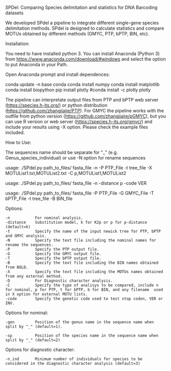 SPDel: Comparing Species delimitation and statistics for DNA Barcoding datasets

We developed SPdel a pipeline to integrate different single-gene species delimitation methods. SPdel is designed to calculate statistics and compare MOTUs obtained by different methods (GMYC, PTP, bPTP, BIN, etc).

Installation:

You need to have installed python 3. You can install Anaconda (Python 3) from https://www.anaconda.com/download/#windows and select the option to put Anaconda in your Path.

Open Anaconda prompt and install dependences:
 
conda update -n base conda
conda install numpy
conda install matplotlib
conda install biopython
pip install plotly #conda install -c plotly plotly

The pipeline can interpretate output files from PTP and bPTP web server (https://species.h-its.org/) or python distribution (https://github.com/zhangjiajie/PTP). For GMYC the pipeline works with the outfile from python version (https://github.com/zhangjiajie/pGMYC), but you can use R version or web server (https://species.h-its.org/gmyc/) and include your results using -X option. Please check the example files included. 

How to Use:

The sequences name should be separate for "_" (e.g. Genus_species_individual) or use -N option for rename sequences

   
usage: ./SPdel.py path_to_files/ fasta_file -n -P PTP_File -t tree_file -X MOTUList1.txt,MOTUList2.txt -C p,MOTUList1,MOTUList2

usage: ./SPdel.py path_to_files/ fasta_file -n -distance p -code VER

usage: ./SPdel.py path_to_files/ fasta_file -P PTP_File -G GMYC_File -T bPTP_File -t tree_file -B BIN_file


Options:   

    -n           For nominal analysis.
    -distance    Substitution model, k for K2p or p for p-distance (default=k)
    -t           Specify the name of the input newick tree for PTP, bPTP and GMYC analysis.
    -N           Specify the text file including the nominal names for rename the sequences.
    -P           Specify the PTP output file.
    -G           Specify the GMYC output file.
    -T           Specify the bPTP output file.     
    -B           Specify the text file including the BIN names obtained from BOLD.
    -X           Specify the text file including the MOTUs names obtained from any external method.
    -D           For Diagnostic character analysis.
    -C           Specify the type of analisys to be compared, include n for nominal, p for PTP, t for bPTP, b for BIN, and any filename  used in X option for external MOTU lists. 
    -code        Specify the genetic code used to test stop codon, VER or INV.

Options for nominal:

    -gen         Position of the genus name in the sequence name when split by "_" (default=1).

    -sp          Position of the species name in the sequence name when split by "_" (default=2)

Options for diagnostic character:

    -n_ind       Minimum number of individuals for species to be considered in the diagnostic character analysis (default=3)

